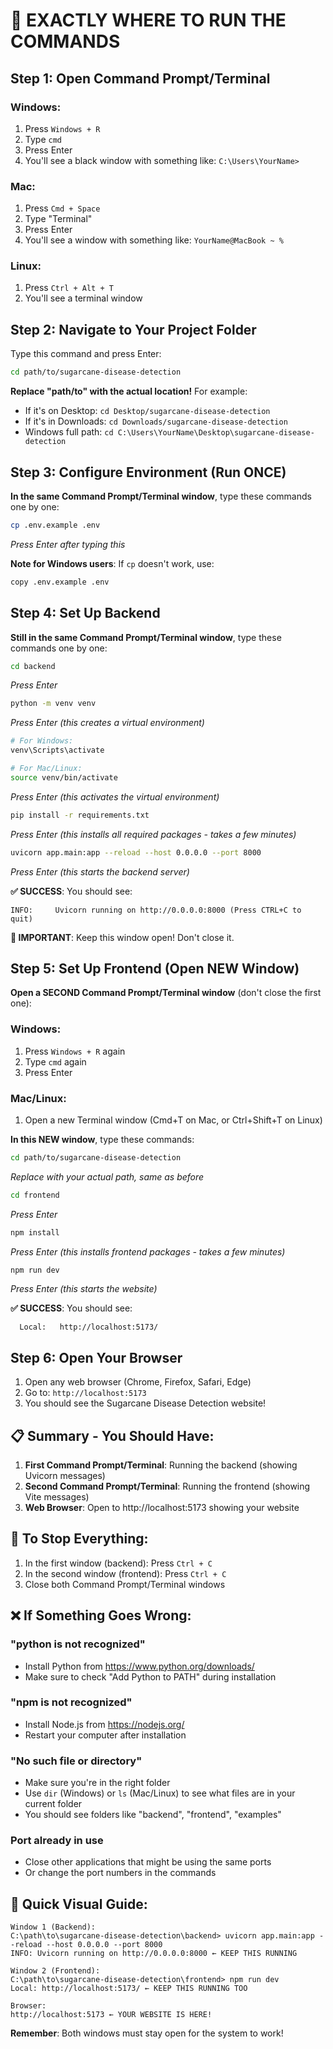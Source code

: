 # 🚀 EXACTLY WHERE TO RUN THE COMMANDS

## Step 1: Open Command Prompt/Terminal

### Windows:
1. Press `Windows + R` 
2. Type `cmd`
3. Press Enter
4. You'll see a black window with something like: `C:\Users\YourName>`

### Mac:
1. Press `Cmd + Space`
2. Type "Terminal"
3. Press Enter
4. You'll see a window with something like: `YourName@MacBook ~ %`

### Linux:
1. Press `Ctrl + Alt + T`
2. You'll see a terminal window

## Step 2: Navigate to Your Project Folder

Type this command and press Enter:
```bash
cd path/to/sugarcane-disease-detection
```

**Replace "path/to" with the actual location!** For example:
- If it's on Desktop: `cd Desktop/sugarcane-disease-detection`
- If it's in Downloads: `cd Downloads/sugarcane-disease-detection`
- Windows full path: `cd C:\Users\YourName\Desktop\sugarcane-disease-detection`

## Step 3: Configure Environment (Run ONCE)

**In the same Command Prompt/Terminal window**, type these commands one by one:

```bash
cp .env.example .env
```
*Press Enter after typing this*

**Note for Windows users**: If `cp` doesn't work, use:
```bash
copy .env.example .env
```

## Step 4: Set Up Backend

**Still in the same Command Prompt/Terminal window**, type these commands one by one:

```bash
cd backend
```
*Press Enter*

```bash
python -m venv venv
```
*Press Enter (this creates a virtual environment)*

```bash
# For Windows:
venv\Scripts\activate

# For Mac/Linux:
source venv/bin/activate
```
*Press Enter (this activates the virtual environment)*

```bash
pip install -r requirements.txt
```
*Press Enter (this installs all required packages - takes a few minutes)*

```bash
uvicorn app.main:app --reload --host 0.0.0.0 --port 8000
```
*Press Enter (this starts the backend server)*

**✅ SUCCESS**: You should see:
```
INFO:     Uvicorn running on http://0.0.0.0:8000 (Press CTRL+C to quit)
```

**🚨 IMPORTANT**: Keep this window open! Don't close it.

## Step 5: Set Up Frontend (Open NEW Window)

**Open a SECOND Command Prompt/Terminal window** (don't close the first one):

### Windows:
1. Press `Windows + R` again
2. Type `cmd` again
3. Press Enter

### Mac/Linux:
1. Open a new Terminal window (Cmd+T on Mac, or Ctrl+Shift+T on Linux)

**In this NEW window**, type these commands:

```bash
cd path/to/sugarcane-disease-detection
```
*Replace with your actual path, same as before*

```bash
cd frontend
```
*Press Enter*

```bash
npm install
```
*Press Enter (this installs frontend packages - takes a few minutes)*

```bash
npm run dev
```
*Press Enter (this starts the website)*

**✅ SUCCESS**: You should see:
```
  Local:   http://localhost:5173/
```

## Step 6: Open Your Browser

1. Open any web browser (Chrome, Firefox, Safari, Edge)
2. Go to: `http://localhost:5173`
3. You should see the Sugarcane Disease Detection website!

## 📋 Summary - You Should Have:

1. **First Command Prompt/Terminal**: Running the backend (showing Uvicorn messages)
2. **Second Command Prompt/Terminal**: Running the frontend (showing Vite messages)
3. **Web Browser**: Open to http://localhost:5173 showing your website

## 🛑 To Stop Everything:

1. In the first window (backend): Press `Ctrl + C`
2. In the second window (frontend): Press `Ctrl + C`
3. Close both Command Prompt/Terminal windows

## ❌ If Something Goes Wrong:

### "python is not recognized"
- Install Python from https://www.python.org/downloads/
- Make sure to check "Add Python to PATH" during installation

### "npm is not recognized"  
- Install Node.js from https://nodejs.org/
- Restart your computer after installation

### "No such file or directory"
- Make sure you're in the right folder
- Use `dir` (Windows) or `ls` (Mac/Linux) to see what files are in your current folder
- You should see folders like "backend", "frontend", "examples"

### Port already in use
- Close other applications that might be using the same ports
- Or change the port numbers in the commands

## 🎯 Quick Visual Guide:

```
Window 1 (Backend):
C:\path\to\sugarcane-disease-detection\backend> uvicorn app.main:app --reload --host 0.0.0.0 --port 8000
INFO: Uvicorn running on http://0.0.0.0:8000 ← KEEP THIS RUNNING

Window 2 (Frontend):  
C:\path\to\sugarcane-disease-detection\frontend> npm run dev
Local: http://localhost:5173/ ← KEEP THIS RUNNING TOO

Browser:
http://localhost:5173 ← YOUR WEBSITE IS HERE!
```

**Remember**: Both windows must stay open for the system to work!
